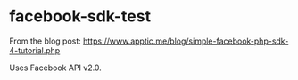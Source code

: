 facebook-sdk-test
=================

From the blog post: https://www.apptic.me/blog/simple-facebook-php-sdk-4-tutorial.php

Uses Facebook API v2.0.
